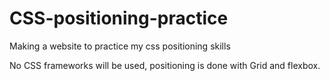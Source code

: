 # CSS-positioning-practice
Making a website to practice my css positioning skills

No CSS frameworks will be used, positioning is done with Grid and flexbox.
